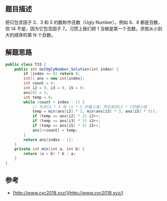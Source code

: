 ## 题目描述

把只包含因子 2、3 和 5 的数称作丑数（Ugly Number）。例如 6、8 都是丑数，但 14 不是，因为它包含因子 7。习惯上我们把 1 当做是第一个丑数。求按从小到大的顺序的第 N 个丑数。

## 解题思路

```java
public class T33 {
    public int GetUglyNumber_Solution(int index) {
        if (index <= 0) return 0;
        int[] ans = new int[index];
        int count = 0;
        int i2 = 0, i3 = 0, i5 = 0;
        ans[0] = 1;
        int temp = 0;
        while (count < index - 1) {
            // 先求i3 * 3 和 i5 * 5 的最小值，然后再求i2 * 2的最小值
            temp = min(ans[i2] * 2, min(ans[i3] * 3, ans[i5] * 5));
            if (temp == ans[i2] * 2) i2++;
            if (temp == ans[i3] * 3) i3++;
            if (temp == ans[i5] * 5) i5++;
            ans[++count] = temp;
        }
        return ans[index - 1];
    }
    private int min(int a, int b) {
        return (a > b) ? b : a;
    }
}
```

## 参考

- [http://www.cyc2018.xyz/](http://www.cyc2018.xyz/)
